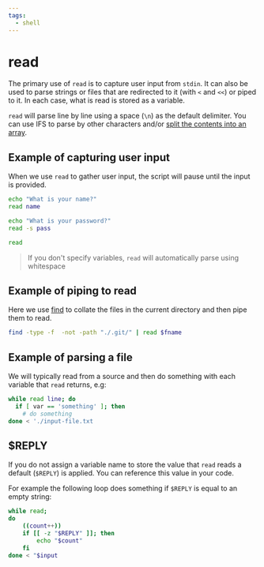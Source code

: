 ```yaml
---
tags:
  - shell
---
```


# read

The primary use of `read` is to capture user input from `stdin`. It can also be
used to parse strings or files that are redirected to it (with `<` and `<<`) or
piped to it. In each case, what is read is stored as a variable.

`read` will parse line by line using a space (`\n`) as the default delimiter.
You can use IFS to parse by other characters and/or
[split the contents into an array](Split_into_array.md).

## Example of capturing user input

When we use `read` to gather user input, the script will pause until the input
is provided.

```bash
echo "What is your name?"
read name

echo "What is your password?"
read -s pass

read

```

> If you don't specify variables, `read` will automatically parse using
> whitespace

## Example of piping to read

Here we use [find](Find_Bash_command.md) to collate the files in
the current directory and then pipe them to read.

```bash
find -type -f  -not -path "./.git/" | read $fname
```

## Example of parsing a file

We will typically read from a source and then do something with each variable
that `read` returns, e.g:

```bash
while read line; do
  if [ var == 'something' ]; then
    # do something
done < './input-file.txt
```

## $REPLY

If you do not assign a variable name to store the value that `read` reads a
default (`$REPLY`) is applied. You can reference this value in your code.

For example the following loop does something if `$REPLY` is equal to an empty
string:

```bash
while read;
do
    ((count++))
    if [[ -z "$REPLY" ]]; then
        echo "$count"
    fi
done < "$input
```
